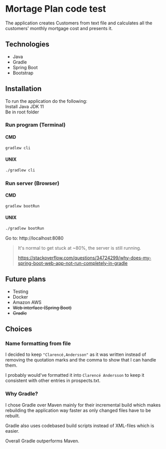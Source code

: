 # Mortage Plan code test

The application creates Customers from text file and calculates all the customers' monthly mortgage cost and presents it.  

## Technologies
* Java
* Gradle
* Spring Boot
* Bootstrap

## Installation
To run the application do the following:  
Install Java JDK 11  
Be in root folder  

### Run program (Terminal)

#### CMD

```cmd
gradlew cli
```
#### UNIX

```bash
./gradlew cli
```

### Run server (Browser)

#### CMD

```cmd
gradlew bootRun
```
#### UNIX

```bash
./gradlew bootRun
```

Go to: http://localhost:8080

> It's normal to get stuck at ~80%, the server is still running.
>
> https://stackoverflow.com/questions/34724299/why-does-my-spring-boot-web-app-not-run-completely-in-gradle

## Future plans

* Testing
* Docker
* Amazon AWS
* ~~Web interface (Spring Boot)~~
* ~~Gradle~~

## Choices

### Name formatting from file
I decided to keep `"Clarencé,Andersson"` as it was written instead of removing the quotation marks and the comma to show that I can handle them.

I probably would've formatted it into `Clarencé Andersson` to keep it consistent with other entries in prospects.txt.

### Why Gradle?
I chose Gradle over Maven mainly for their incremental build which makes rebuilding the application way faster as only changed files have to be rebuilt.

Gradle also uses codebased build scripts instead of XML-files which is easier.

Overall Gradle outperforms Maven.